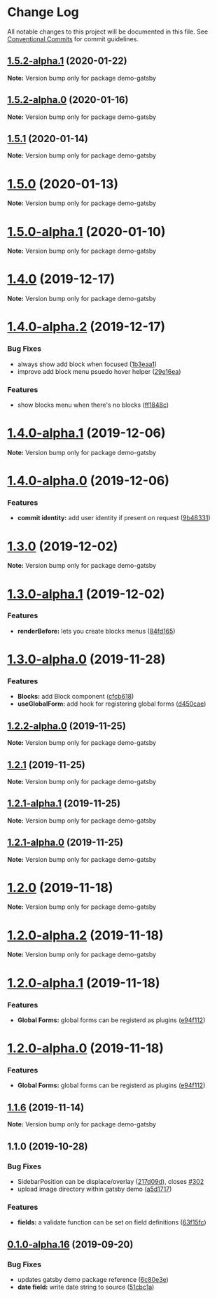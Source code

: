# Change Log

All notable changes to this project will be documented in this file.
See [Conventional Commits](https://conventionalcommits.org) for commit guidelines.

## [1.5.2-alpha.1](https://github.com/gatsbyjs/gatsby-starter-blog/compare/demo-gatsby@1.5.2-alpha.0...demo-gatsby@1.5.2-alpha.1) (2020-01-22)

**Note:** Version bump only for package demo-gatsby





## [1.5.2-alpha.0](https://github.com/gatsbyjs/gatsby-starter-blog/compare/demo-gatsby@1.5.1...demo-gatsby@1.5.2-alpha.0) (2020-01-16)

**Note:** Version bump only for package demo-gatsby





## [1.5.1](https://github.com/gatsbyjs/gatsby-starter-blog/compare/demo-gatsby@1.5.0...demo-gatsby@1.5.1) (2020-01-14)

**Note:** Version bump only for package demo-gatsby





# [1.5.0](https://github.com/gatsbyjs/gatsby-starter-blog/compare/demo-gatsby@1.5.0-alpha.1...demo-gatsby@1.5.0) (2020-01-13)

**Note:** Version bump only for package demo-gatsby





# [1.5.0-alpha.1](https://github.com/gatsbyjs/gatsby-starter-blog/compare/demo-gatsby@1.5.0-alpha.0...demo-gatsby@1.5.0-alpha.1) (2020-01-10)

**Note:** Version bump only for package demo-gatsby





# [1.4.0](https://github.com/gatsbyjs/gatsby-starter-blog/compare/demo-gatsby@1.4.0-alpha.2...demo-gatsby@1.4.0) (2019-12-17)

**Note:** Version bump only for package demo-gatsby





# [1.4.0-alpha.2](https://github.com/gatsbyjs/gatsby-starter-blog/compare/demo-gatsby@1.4.0-alpha.1...demo-gatsby@1.4.0-alpha.2) (2019-12-17)


### Bug Fixes

* always show add block when focused ([1b3eaa1](https://github.com/gatsbyjs/gatsby-starter-blog/commit/1b3eaa1))
* improve add block menu psuedo hover helper ([29e16ea](https://github.com/gatsbyjs/gatsby-starter-blog/commit/29e16ea))


### Features

* show blocks menu when there's no blocks ([ff1848c](https://github.com/gatsbyjs/gatsby-starter-blog/commit/ff1848c))





# [1.4.0-alpha.1](https://github.com/gatsbyjs/gatsby-starter-blog/compare/demo-gatsby@1.4.0-alpha.0...demo-gatsby@1.4.0-alpha.1) (2019-12-06)

**Note:** Version bump only for package demo-gatsby





# [1.4.0-alpha.0](https://github.com/gatsbyjs/gatsby-starter-blog/compare/demo-gatsby@1.3.0...demo-gatsby@1.4.0-alpha.0) (2019-12-06)


### Features

* **commit identity:** add user identity if present on request ([9b48331](https://github.com/gatsbyjs/gatsby-starter-blog/commit/9b48331))





# [1.3.0](https://github.com/gatsbyjs/gatsby-starter-blog/compare/demo-gatsby@1.3.0-alpha.1...demo-gatsby@1.3.0) (2019-12-02)

**Note:** Version bump only for package demo-gatsby





# [1.3.0-alpha.1](https://github.com/gatsbyjs/gatsby-starter-blog/compare/demo-gatsby@1.3.0-alpha.0...demo-gatsby@1.3.0-alpha.1) (2019-12-02)


### Features

* **renderBefore:** lets you create blocks menus ([84fd165](https://github.com/gatsbyjs/gatsby-starter-blog/commit/84fd165))





# [1.3.0-alpha.0](https://github.com/gatsbyjs/gatsby-starter-blog/compare/demo-gatsby@1.2.2-alpha.0...demo-gatsby@1.3.0-alpha.0) (2019-11-28)


### Features

* **Blocks:** add Block component ([cfcb618](https://github.com/gatsbyjs/gatsby-starter-blog/commit/cfcb618))
* **useGlobalForm:** add hook for registering global forms ([d450cae](https://github.com/gatsbyjs/gatsby-starter-blog/commit/d450cae))





## [1.2.2-alpha.0](https://github.com/gatsbyjs/gatsby-starter-blog/compare/demo-gatsby@1.2.1...demo-gatsby@1.2.2-alpha.0) (2019-11-25)

**Note:** Version bump only for package demo-gatsby





## [1.2.1](https://github.com/gatsbyjs/gatsby-starter-blog/compare/demo-gatsby@1.2.1-alpha.1...demo-gatsby@1.2.1) (2019-11-25)

**Note:** Version bump only for package demo-gatsby





## [1.2.1-alpha.1](https://github.com/gatsbyjs/gatsby-starter-blog/compare/demo-gatsby@1.2.1-alpha.0...demo-gatsby@1.2.1-alpha.1) (2019-11-25)

**Note:** Version bump only for package demo-gatsby





## [1.2.1-alpha.0](https://github.com/gatsbyjs/gatsby-starter-blog/compare/demo-gatsby@1.2.0...demo-gatsby@1.2.1-alpha.0) (2019-11-25)

**Note:** Version bump only for package demo-gatsby





# [1.2.0](https://github.com/gatsbyjs/gatsby-starter-blog/compare/demo-gatsby@1.2.0-alpha.2...demo-gatsby@1.2.0) (2019-11-18)

**Note:** Version bump only for package demo-gatsby





# [1.2.0-alpha.2](https://github.com/gatsbyjs/gatsby-starter-blog/compare/demo-gatsby@1.2.0-alpha.1...demo-gatsby@1.2.0-alpha.2) (2019-11-18)

**Note:** Version bump only for package demo-gatsby





# [1.2.0-alpha.1](https://github.com/gatsbyjs/gatsby-starter-blog/compare/demo-gatsby@1.1.6...demo-gatsby@1.2.0-alpha.1) (2019-11-18)


### Features

* **Global Forms:** global forms can be registerd as plugins ([e94f112](https://github.com/gatsbyjs/gatsby-starter-blog/commit/e94f112))





# [1.2.0-alpha.0](https://github.com/gatsbyjs/gatsby-starter-blog/compare/demo-gatsby@1.1.6...demo-gatsby@1.2.0-alpha.0) (2019-11-18)


### Features

* **Global Forms:** global forms can be registerd as plugins ([e94f112](https://github.com/gatsbyjs/gatsby-starter-blog/commit/e94f112))





## [1.1.6](https://github.com/gatsbyjs/gatsby-starter-blog/compare/demo-gatsby@1.1.5...demo-gatsby@1.1.6) (2019-11-14)

**Note:** Version bump only for package demo-gatsby





## 1.1.0 (2019-10-28)

### Bug Fixes

- SidebarPosition can be displace/overlay ([217d09d](https://github.com/gatsbyjs/gatsby-starter-blog/commit/217d09d)), closes [#302](https://github.com/gatsbyjs/gatsby-starter-blog/issues/302)
- upload image directory within gatsby demo ([a5d1717](https://github.com/gatsbyjs/gatsby-starter-blog/commit/a5d1717))

### Features

- **fields:** a validate function can be set on field definitions ([63f15fc](https://github.com/gatsbyjs/gatsby-starter-blog/commit/63f15fc))

## [0.1.0-alpha.16](https://github.com/gatsbyjs/gatsby-starter-blog/compare/demo-gatsby@0.1.0-alpha.15...demo-gatsby@0.1.0-alpha.16) (2019-09-20)

### Bug Fixes

- updates gatsby demo package reference ([6c80e3e](https://github.com/gatsbyjs/gatsby-starter-blog/commit/6c80e3e))
- **date field:** write date string to source ([51cbc1a](https://github.com/gatsbyjs/gatsby-starter-blog/commit/51cbc1a))
